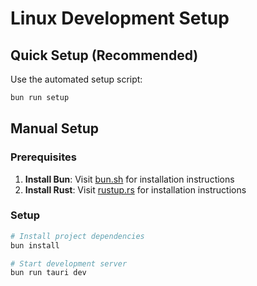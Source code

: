 # Linux Development Setup

## Quick Setup (Recommended)

Use the automated setup script:

```bash
bun run setup
```

## Manual Setup

### Prerequisites

1. **Install Bun**: Visit [bun.sh](https://bun.sh) for installation instructions
2. **Install Rust**: Visit [rustup.rs](https://rustup.rs) for installation instructions

### Setup

```bash
# Install project dependencies
bun install

# Start development server
bun run tauri dev
```
